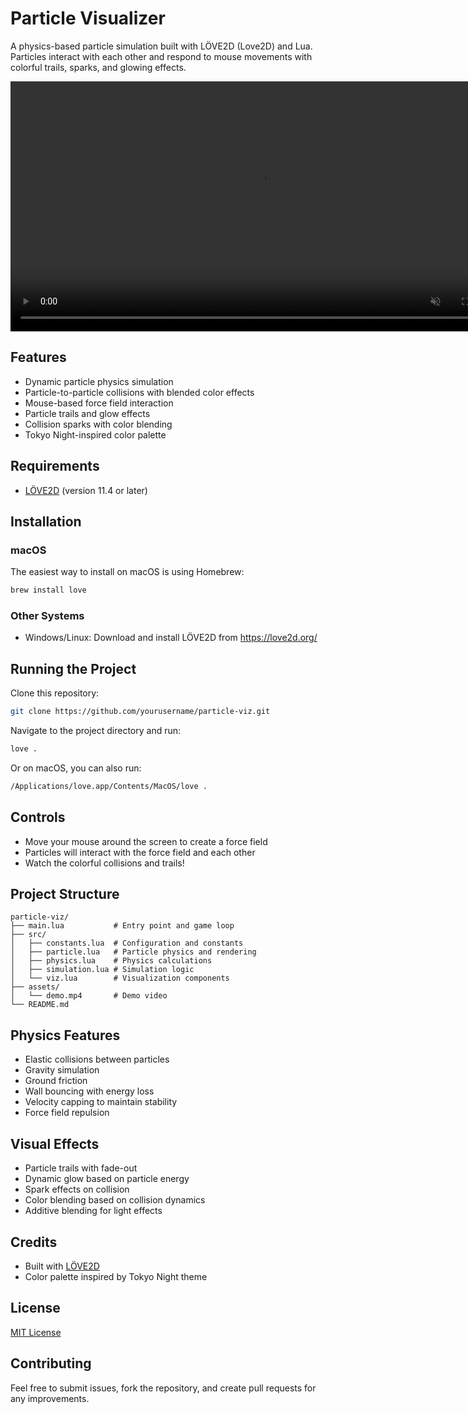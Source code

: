 # Particle Visualizer

A physics-based particle simulation built with LÖVE2D (Love2D) and Lua. Particles interact with each other and respond to mouse movements with colorful trails, sparks, and glowing effects.

<video src="assets/demo.mp4" width="800" autoplay loop muted playsinline></video>

## Features

- Dynamic particle physics simulation
- Particle-to-particle collisions with blended color effects
- Mouse-based force field interaction
- Particle trails and glow effects
- Collision sparks with color blending
- Tokyo Night-inspired color palette

## Requirements

- [LÖVE2D](https://love2d.org/) (version 11.4 or later)

## Installation

### macOS

The easiest way to install on macOS is using Homebrew:

```bash
brew install love
```

### Other Systems

- Windows/Linux: Download and install LÖVE2D from https://love2d.org/

## Running the Project

Clone this repository:

```bash
git clone https://github.com/yourusername/particle-viz.git
```

Navigate to the project directory and run:

```bash
love .
```

Or on macOS, you can also run:

```bash
/Applications/love.app/Contents/MacOS/love .
```

## Controls

- Move your mouse around the screen to create a force field
- Particles will interact with the force field and each other
- Watch the colorful collisions and trails!

## Project Structure

```
particle-viz/
├── main.lua           # Entry point and game loop
├── src/
│   ├── constants.lua  # Configuration and constants
│   ├── particle.lua   # Particle physics and rendering
│   ├── physics.lua    # Physics calculations
│   ├── simulation.lua # Simulation logic
│   └── viz.lua        # Visualization components
├── assets/
│   └── demo.mp4       # Demo video
└── README.md
```

## Physics Features

- Elastic collisions between particles
- Gravity simulation
- Ground friction
- Wall bouncing with energy loss
- Velocity capping to maintain stability
- Force field repulsion

## Visual Effects

- Particle trails with fade-out
- Dynamic glow based on particle energy
- Spark effects on collision
- Color blending based on collision dynamics
- Additive blending for light effects

## Credits

- Built with [LÖVE2D](https://love2d.org/)
- Color palette inspired by Tokyo Night theme

## License

[MIT License](LICENSE)

## Contributing

Feel free to submit issues, fork the repository, and create pull requests for any improvements.
